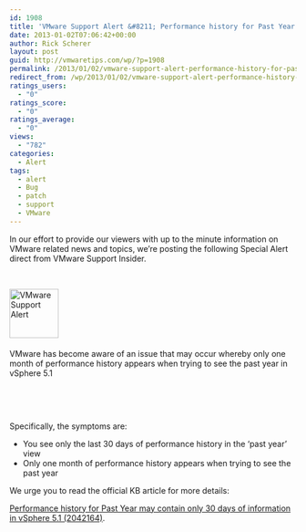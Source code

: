 ```yaml
---
id: 1908
title: 'VMware Support Alert &#8211; Performance history for Past Year may contain only 30 days'
date: 2013-01-02T07:06:42+00:00
author: Rick Scherer
layout: post
guid: http://vmwaretips.com/wp/?p=1908
permalink: /2013/01/02/vmware-support-alert-performance-history-for-past-year-may-contain-only-30-days/
redirect_from: /wp/2013/01/02/vmware-support-alert-performance-history-for-past-year-may-contain-only-30-days/
ratings_users:
  - "0"
ratings_score:
  - "0"
ratings_average:
  - "0"
views:
  - "782"
categories:
  - Alert
tags:
  - alert
  - Bug
  - patch
  - support
  - VMware
---
```

In our effort to provide our viewers with up to the minute information on VMware related news and topics, we&#8217;re posting the following Special Alert direct from VMware Support Insider.

&nbsp;

<!--more-->

<img class="asset asset-image at-xid-6a00d8341c328153ef01543330c84d970c alignleft" style="margin: 0px 25px 5px 0px; border: 0px;" title="VMware Support Alert" src="http://blogs.vmware.com/tp/.a/6a00d8341c328153ef01543330c84d970c-800wi" alt="VMware Support Alert" width="86" height="86" border="0" />

VMware has become aware of an issue that may occur whereby only one month of performance history appears when trying to see the past year in vSphere 5.1

&nbsp;

&nbsp;

Specifically, the symptoms are:

  * You see only the last 30 days of performance history in the ‘past year’ view
  * Only one month of performance history appears when trying to see the past year

We urge you to read the official KB article for more details:
  
<a href="http://kb.vmware.com/kb/2042164" target="_blank">Performance history for Past Year may contain only 30 days of information in vSphere 5.1 (2042164)</a>.